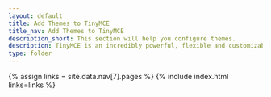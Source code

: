 ```yaml
---
layout: default
title: Add Themes to TinyMCE
title_nav: Add Themes to TinyMCE
description_short: This section will help you configure themes.
description: TinyMCE is an incredibly powerful, flexible and customizable rich text editor. This section will help you configure themes.
type: folder
---
```


{% assign links = site.data.nav[7].pages %}
{% include index.html links=links %}
